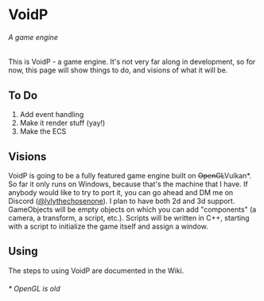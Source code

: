 # VoidP
###### A game engine
This is VoidP - a game engine. It's not very far along in development, so for now,
this page will show things to do, and visions of what it will be.

## To Do
1. Add event handling
2. Make it render stuff (yay!)
3. Make the ECS

## Visions
VoidP is going to be a fully featured game engine built on ~~OpenGL~~Vulkan*. So far it only
runs on Windows, because that's the machine that I have. If anybody would like to
try to port it, you can go ahead and DM me on Discord
([@lylythechosenone](https://discord.com/users/575985990099927040)). I plan to have
both 2d and 3d support. GameObjects will be empty objects on which you can add 
"components" (a camera, a transform, a script, etc.). Scripts will be written in
C++, starting with a script to initialize the game itself and assign a window.

## Using
The steps to using VoidP are documented in the Wiki.

###### \* OpenGL is *old*